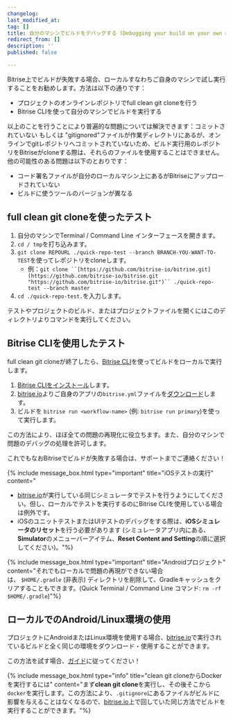 ```yaml
---
changelog:
last_modified_at:
tag: []
title: 自分のマシンでビルドをデバッグする (Debugging your build on your own machine)
redirect_from: []
description: ''
published: false

---
```

Bitrise上でビルドが失敗する場合、ローカルすなわちご自身のマシンで試し実行することをお勧めします。方法は以下の通りです：

* プロジェクトのオンラインレポジトリでfull clean git cloneを行う
* Bitrise CLIを使って自分のマシンでビルドを実行する

以上のことを行うことにより普遍的な問題については解決できます：コミットされていない もしくは "gitignored"ファイルが作業ディレクトリにあるが、オンラインでgitレポジトリへコミットされていないため、ビルド実行用のレポジトリをBitriseがcloneする際は、それらのファイルを使用することはできません。他の可能性のある問題は以下のとおりです：

* コード署名ファイルが自分のローカルマシン上にあるがBitriseにアップロードされていない
* ビルドに使うツールのバージョンが異なる

## full clean git cloneを使ったテスト

1. 自分のマシンでTerminal / Command Line インターフェースを開きます。
2. `cd / tmp`を打ち込みます。
3. `git clone REPOURL ./quick-repo-test --branch BRANCH-YOU-WANT-TO-TEST`を使ってレポジトリをcloneします。
   * 例：`git clone ``[https://github.com/bitrise-io/bitrise.git](https://github.com/bitrise-io/bitrise.git "https://github.com/bitrise-io/bitrise.git")`` ./quick-repo-test --branch master`
4. `cd ./quick-repo-test.`を入力します。

テストやプロジェクトのビルド、またはプロジェクトファイルを開くにはこのディレクトリよりコマンドを実行してください。

## Bitrise CLIを使用したテスト

full clean git cloneが終了したら、[Bitrise CLI](https://www.bitrise.io/cli)を使ってビルドをローカルで実行します。

1. [Bitrise CLIをインストール](/jp/bitrise-cli/installation/)します。
2. [bitrise.io](https://www.bitrise.io/)よりご自身のアプリの`bitrise.yml`ファイルを[ダウンロード](/jp/builds/bitrise-yml-online/)します。
3. ビルドを `bitrise run <workflow-name>` (例: `bitrise run primary`)を使って実行します。

この方法により、ほぼ全ての問題の再現化に役立ちます。また、自分のマシンで問題のデバッグの処理を許可します。

これでもなおBitriseでビルドが失敗する場合は、サポートまでご連絡ください！

{% include message_box.html type="important" title="iOSテストの実行" content="

* [bitrise.io](http://bitrise.io/)が実行している同じシミュレータでテストを行うようにしてください。但し、ローカルでテストを実行するのにBitrise CLIを使用している場合は例外です。
* iOSのユニットテストまたはUIテストのデバッグをする際は、**iOSシミュレータのリセット**を行う必要があります (シミュレータアプリ内にある、**Simulator**のメニューバーアイテム、**Reset Content and Setting**の順に選択してください)。"%}

{% include message_box.html type="important" title="Androidプロジェクト" content="それでもローカルで問題の再現ができない場合は、 `$HOME/.gradle` (非表示) ディレクトリを削除して、Gradleキャッシュをクリアすることもできます。(Quick Terminal / Command Line コマンド: `rm -rf $HOME/.gradle`)"%}

## ローカルでのAndroid/Linux環境の使用

プロジェクトにAndroidまたはLinux環境を使用する場合、[bitrise.io](https://www.bitrise.io/)で実行されているビルドと全く同じの環境をダウンロード・使用することができます。

この方法を試す場合、[ガイド](/jp/docker/run-your-build-locally-in-docker/)に従ってください！

{% include message_box.html type="info" title="clean git cloneからDockerを実行するには" content="まず**clean git clone**を実行し、その後そこから`docker`を実行します。この方法により、`.gitignore`にあるファイルがビルドに影響を与えることはなくなるので、[bitrise.io](https://www.bitrise.io/)上で回していた同じ方法でビルドを実行することができます。"%}